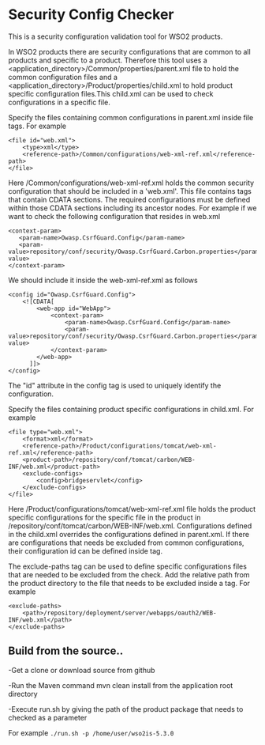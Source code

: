 # Security Config Checker
This is a security configuration validation tool for WSO2 products.

In WSO2 products there are security configurations that are common to all products and specific to a product. Therefore this tool uses a <application_directory>/Common/properties/parent.xml file to hold the common configuration files and a <application_directory>/Product/properties/child.xml to hold product specific configuration files.This child.xml can be used to check configurations in a specific file.

Specify the files containing common configurations in parent.xml inside file tags. For example

    <file id="web.xml">
        <type>xml</type>
        <reference-path>/Common/configurations/web-xml-ref.xml</reference-path>
    </file>
Here /Common/configurations/web-xml-ref.xml holds the common security configuration that should be included in a 'web.xml'. This file contains tags that contain CDATA sections. The required configurations must be defined within those CDATA sections including its ancestor nodes. For example if we want to check the following configuration that resides in web.xml

    <context-param>
       <param-name>Owasp.CsrfGuard.Config</param-name>
       <param-value>repository/conf/security/Owasp.CsrfGuard.Carbon.properties</param-value>
    </context-param>
We should include it inside the web-xml-ref.xml as follows

    <config id="Owasp.CsrfGuard.Config">
        <![CDATA[
            <web-app id="WebApp">
                <context-param>
                    <param-name>Owasp.CsrfGuard.Config</param-name>
                    <param-value>repository/conf/security/Owasp.CsrfGuard.Carbon.properties</param-value>
                </context-param>
            </web-app>
          ]]>
    </config>
The "id" attribute in the config tag is used to uniquely identify the configuration.

Specify the files containing product specific configurations in child.xml. For example

    <file type="web.xml">
        <format>xml</format>
        <reference-path>/Product/configurations/tomcat/web-xml-ref.xml</reference-path>
        <product-path>/repository/conf/tomcat/carbon/WEB-INF/web.xml</product-path>
        <exclude-configs>
            <config>bridgeservlet</config>
        </exclude-configs>
    </file>
Here /Product/configurations/tomcat/web-xml-ref.xml file holds the product specific configurations for the specific file in the product in /repository/conf/tomcat/carbon/WEB-INF/web.xml. Configurations defined in the child.xml overrides the configurations defined in parent.xml. If there are configurations that needs be excluded from common configurations, their configuration id can be defined inside tag.

The exclude-paths tag can be used to define specific configurations files that are needed to be excluded from the check. Add the relative path from the product directory to the file that needs to be excluded inside a tag. For example

    <exclude-paths>
        <path>/repository/deployment/server/webapps/oauth2/WEB-INF/web.xml</path>
    </exclude-paths>

## Build from the source..

-Get a clone or download source from github

-Run the Maven command mvn clean install from the application root directory

-Execute run.sh by giving the path of the product package that needs to checked as a parameter

For example `./run.sh -p /home/user/wso2is-5.3.0`

